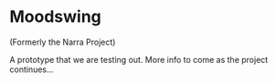 Moodswing
=====
(Formerly the Narra Project)

A prototype that we are testing out.
More info to come as the project continues...
